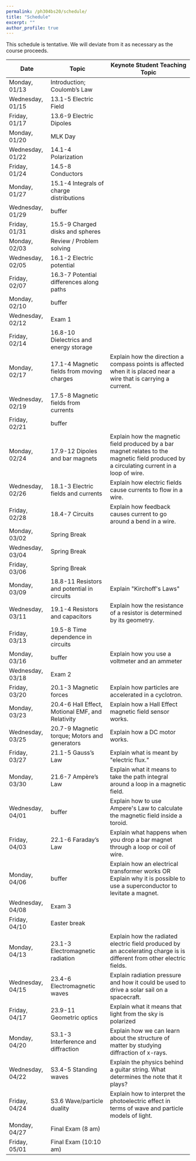 ```yaml
---
permalink: /ph304bs20/schedule/
title: "Schedule"
excerpt: ""
author_profile: true
---
```


This schedule is tentative. We will deviate from it as necessary as the course proceeds.

| Date             | Topic                                            | Keynote Student Teaching Topic                                                                                                             |
|------------------|--------------------------------------------------|--------------------------------------------------------------------------------------------------------------------------------------------|
| Monday, 01/13    | Introduction; Coulomb’s Law                      |                                                                                                                                            |
| Wednesday, 01/15 | 13.1-5 Electric Field                            |                                                                                                                                            |
| Friday, 01/17    | 13.6-9 Electric Dipoles                          |                                                                                                                                            |
| Monday, 01/20    | MLK Day                                          |                                                                                                                                            |
| Wednesday, 01/22 | 14.1-4 Polarization                              |                                                                                                                                            |
| Friday, 01/24    | 14.5-8 Conductors                                |                                                                                                                                            |
| Monday, 01/27    | 15.1-4 Integrals of charge distributions         |                                                                                                                                            |
| Wednesday, 01/29 | buffer                                           |                                                                                                                                            |
| Friday, 01/31    | 15.5-9 Charged disks and spheres                 |                                                                                                                                            |
| Monday, 02/03    | Review / Problem solving                         |                                                                                                                                            |
| Wednesday, 02/05 | 16.1-2 Electric potential                        |                                                                                                                                            |
| Friday, 02/07    | 16.3-7 Potential differences along paths         |                                                                                                                                            |
| Monday, 02/10    | buffer                                           |                                                                                                                                            |
| Wednesday, 02/12 | Exam 1                                           |                                                                                                                                            |
| Friday, 02/14    | 16.8-10 Dielectrics and energy storage           |                                                                                                                                            |
| Monday, 02/17    | 17.1-4 Magnetic fields from moving charges       | Explain how the direction a compass points is affected when it is placed near a wire that is carrying a current.                           |
| Wednesday, 02/19 | 17.5-8 Magnetic fields from currents             |                                                                                                                                            |
| Friday, 02/21    | buffer                                           |                                                                                                                                            |
| Monday, 02/24    | 17.9-12 Dipoles and bar magnets                  | Explain how the magnetic field produced by a bar magnet relates to the magnetic field produced by a circulating current in a loop of wire. |
| Wednesday, 02/26 | 18.1-3 Electric fields and currents              | Explain how electric fields cause currents to flow in a wire.                                                                              |
| Friday, 02/28    | 18.4-7 Circuits                                  | Explain how feedback causes current to go around a bend in a wire.                                                                         |
| Monday, 03/02    | Spring Break                                     |                                                                                                                                            |
| Wednesday, 03/04 | Spring Break                                     |                                                                                                                                            |
| Friday, 03/06    | Spring Break                                     |                                                                                                                                            |
| Monday, 03/09    | 18.8-11 Resistors and potential in circuits      | Explain "Kirchoff's Laws"                                                                                                                  |
| Wednesday, 03/11 | 19.1-4 Resistors and capacitors                  | Explain how the resistance of a resistor is determined by its geometry.                                                                    |
| Friday, 03/13    | 19.5-8 Time dependence in circuits               |                                                                                                                                            |
| Monday, 03/16    | buffer                                           | Explain how you use a voltmeter and an ammeter                                                                                             |
| Wednesday, 03/18 | Exam 2                                           |                                                                                                                                            |
| Friday, 03/20    | 20.1-3 Magnetic forces                           | Explain how particles are accelerated in a cyclotron.                                                                                      |
| Monday, 03/23    | 20.4-6 Hall Effect, Motional EMF, and Relativity | Explain how a Hall Effect magnetic field sensor works.                                                                                     |
| Wednesday, 03/25 | 20.7-9 Magnetic torque; Motors and generators    | Explain how a DC motor works.                                                                                                              |
| Friday, 03/27    | 21.1-5 Gauss’s Law                               | Explain what is meant by "electric flux."                                                                                                  |
| Monday, 03/30    | 21.6-7 Ampère’s Law                              | Explain what it means to take the path integral around a loop in a magnetic field.                                                         |
| Wednesday, 04/01 | buffer                                           | Explain how to use Ampere's Law to calculate the magnetic field inside a toroid.                                                           |
| Friday, 04/03    | 22.1-6 Faraday’s Law                             | Explain what happens when you drop a bar magnet through a loop or coil of wire.                                                            |
| Monday, 04/06    | buffer                                           | Explain how an electrical transformer works OR Explain why it is possible to use a superconductor to levitate a magnet.                    |
| Wednesday, 04/08 | Exam 3                                           |                                                                                                                                            |
| Friday, 04/10    | Easter break                                     |                                                                                                                                            |
| Monday, 04/13    | 23.1-3 Electromagnetic radiation                 | Explain how the radiated electric field produced by an accelerating charge is is different from other electric fields.                     |
| Wednesday, 04/15 | 23.4-6 Electromagnetic waves                     | Explain radiation pressure and how it could be used to drive a solar sail on a spacecraft.                                                 |
| Friday, 04/17    | 23.9-11 Geometric optics                         | Explain what it means that light from the sky is polarized                                                                                 |
| Monday, 04/20    | S3.1-3 Interference and diffraction              | Explain how we can learn about the structure of matter by studying diffraction of x-rays.                                                  |
| Wednesday, 04/22 | S3.4-5 Standing waves                            | Explain the physics behind a guitar string. What determines the note that it plays?                                                        |
| Friday, 04/24    | S3.6 Wave/particle duality                       | Explain how to interpret the photoelectric effect in terms of wave and particle models of light.                                           |
| Monday, 04/27    | Final Exam (8 am)                                |                                                                                                                                            |
| Friday, 05/01    | Final Exam (10:10 am)                            |                                                                                                                                            |
